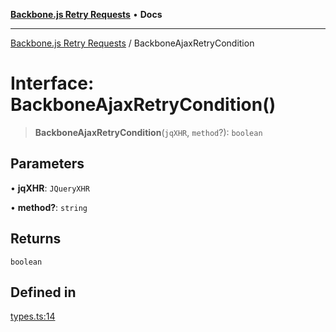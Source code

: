 [**Backbone.js Retry Requests**](../README.md) • **Docs**

***

[Backbone.js Retry Requests](../README.md) / BackboneAjaxRetryCondition

# Interface: BackboneAjaxRetryCondition()

> **BackboneAjaxRetryCondition**(`jqXHR`, `method`?): `boolean`

## Parameters

• **jqXHR**: `JQueryXHR`

• **method?**: `string`

## Returns

`boolean`

## Defined in

[types.ts:14](https://github.com/VitorLuizC/backbone-retry-requests/blob/14d556d1e82ad412ae05820dfa42281537b039ee/src/types.ts#L14)
